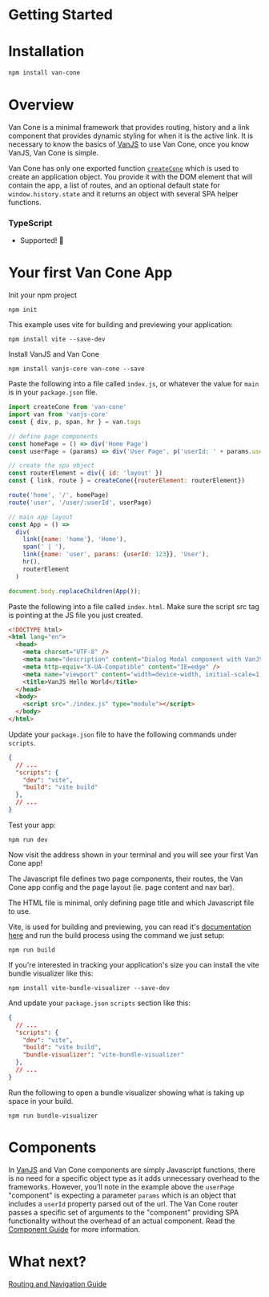 # Getting Started

# Installation

```bash
npm install van-cone
```

# Overview

Van Cone is a minimal framework that provides routing, history and a link component that provides dynamic styling for when it is the active link. It is necessary to know the basics of [VanJS](https://vanjs.org) to use Van Cone, once you know VanJS, Van Cone is simple.

Van Cone has only one exported function [`createCone`](./api-reference.md#createconerouterelement-routes-defaultnavstate) which is used to create an application object. You provide it with the DOM element that will contain the app, a list of routes, and an optional default state for `window.history.state` and it returns an object with several SPA helper functions.

### TypeScript
- Supported! 🥳

# Your first Van Cone App

Init your npm project

    npm init


This example uses vite for building and previewing your application:

    npm install vite --save-dev

Install VanJS and Van Cone

    npm install vanjs-core van-cone --save

Paste the following into a file called `index.js`, or whatever the value for `main` is in your `package.json` file.

```javascript
import createCone from 'van-cone'
import van from 'vanjs-core'
const { div, p, span, hr } = van.tags

// define page components
const homePage = () => div('Home Page')
const userPage = (params) => div('User Page', p('userId: ' + params.userId))

// create the spa object
const routerElement = div({ id: 'layout' })
const { link, route } = createCone({routerElement: routerElement})

route('home', '/', homePage)
route('user', '/user/:userId', userPage)

// main app layout
const App = () =>
  div(
    link({name: 'home'}, 'Home'),
    span(' | '),
    link({name: 'user', params: {userId: 123}}, 'User'),
    hr(),
    routerElement
  )

document.body.replaceChildren(App());
```

Paste the following into a file called `index.html`. Make sure the script src tag is pointing at the JS file you just created.
```html
<!DOCTYPE html>
<html lang="en">
  <head>
    <meta charset="UTF-8" />
    <meta name="description" content="Dialog Modal component with VanJS" />
    <meta http-equiv="X-UA-Compatible" content="IE=edge" />
    <meta name="viewport" content="width=device-width, initial-scale=1.0" />
    <title>VanJS Hello World</title>
  </head>
  <body>
    <script src="./index.js" type="module"></script>
  </body>
</html>

```

Update your `package.json` file to have the following commands under `scripts`.

```json
{
  // ...
  "scripts": {
    "dev": "vite",
    "build": "vite build"
  },
  // ...
}

```

Test your app:

    npm run dev

Now visit the address shown in your terminal and you will see your first Van Cone app!

The Javascript file defines two page components, their routes, the Van Cone app config and the page layout (ie. page content and nav bar).

The HTML file is minimal, only defining page title and which Javascript file to use.

Vite, is used for building and previewing, you can read it's [documentation here](https://vitejs.dev) and run the build process using the command we just setup:

    npm run build

If you're interested in tracking your application's size you can install the vite bundle visualizer like this:

    npm install vite-bundle-visualizer --save-dev

And update your `package.json` `scripts` section like this:

```json
{
  // ...
  "scripts": {
    "dev": "vite",
    "build": "vite build",
    "bundle-visualizer": "vite-bundle-visualizer"
  },
  // ...
}

```

Run the following to open a bundle visualizer showing what is taking up space in your build.

    npm run bundle-visualizer

# Components
In [VanJS](https://vanjs.org) and Van Cone components are simply Javascript functions, there is no need for a specific object type as it adds unnecessary overhead to the frameworks. However, you'll note in the example above the `userPage` "component" is expecting a parameter `params` which is an object that includes a `userId` property parsed out of the url. The Van Cone router passes a specific set of arguments to the "component" providing SPA functionality without the overhead of an actual component. Read the [Component Guide](./component-guide.md) for more information.


# What next?
[Routing and Navigation Guide](./routing-and-nav-guide.md)
